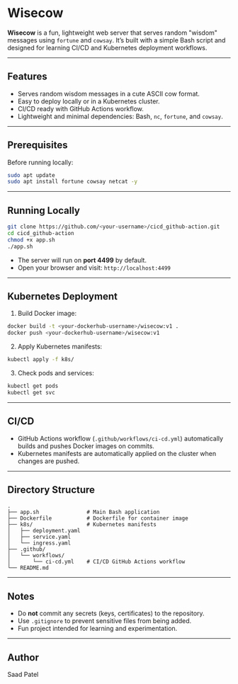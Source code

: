 # Wisecow

**Wisecow** is a fun, lightweight web server that serves random "wisdom" messages using `fortune` and `cowsay`. It’s built with a simple Bash script and designed for learning CI/CD and Kubernetes deployment workflows.

---

## Features

- Serves random wisdom messages in a cute ASCII cow format.  
- Easy to deploy locally or in a Kubernetes cluster.  
- CI/CD ready with GitHub Actions workflow.  
- Lightweight and minimal dependencies: Bash, `nc`, `fortune`, and `cowsay`.

---

## Prerequisites

Before running locally:

```bash
sudo apt update
sudo apt install fortune cowsay netcat -y
````

---

## Running Locally

```bash
git clone https://github.com/<your-username>/cicd_github-action.git
cd cicd_github-action
chmod +x app.sh
./app.sh
```

* The server will run on **port 4499** by default.
* Open your browser and visit: `http://localhost:4499`

---

## Kubernetes Deployment

1. Build Docker image:

```bash
docker build -t <your-dockerhub-username>/wisecow:v1 .
docker push <your-dockerhub-username>/wisecow:v1
```

2. Apply Kubernetes manifests:

```bash
kubectl apply -f k8s/
```

3. Check pods and services:

```bash
kubectl get pods
kubectl get svc
```

---

## CI/CD

* GitHub Actions workflow (`.github/workflows/ci-cd.yml`) automatically builds and pushes Docker images on commits.
* Kubernetes manifests are automatically applied on the cluster when changes are pushed.

---

## Directory Structure

```
.
├── app.sh               # Main Bash application
├── Dockerfile           # Dockerfile for container image
├── k8s/                 # Kubernetes manifests
│   ├── deployment.yaml
│   ├── service.yaml
│   └── ingress.yaml
├── .github/
│   └── workflows/
│       └── ci-cd.yml    # CI/CD GitHub Actions workflow
└── README.md
```

---

## Notes

* Do **not** commit any secrets (keys, certificates) to the repository.
* Use `.gitignore` to prevent sensitive files from being added.
* Fun project intended for learning and experimentation.

---

## Author

Saad Patel
